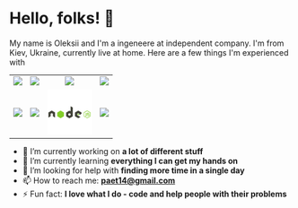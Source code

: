 
# Hello, folks! 👋

My name is Oleksii and I'm a ingeneere at independent company. I'm from Kiev, Ukraine, currently live at home. Here are a few things I'm experienced with

<table>
  <tr>
    <td align="center"><img src="https://img.shields.io/badge/-JavaScript-F7DF1E?style=flat-square&logo=javascript&logoColor=black" width="80"/></td>
    <td align="center"><img src="https://img.shields.io/badge/-TypeScript-3178C6?style=flat-square&logo=typescript&logoColor=white" width="80"/></td>
    <td align="center"><img src="https://img.shields.io/badge/-Node.js-339933?style=flat-square&logo=node.js&logoColor=white" width="80"/></td>
    <td align="center"><img src="https://img.shields.io/badge/-React-61DAFB?style=flat-square&logo=react&logoColor=white" width="80"/></td>
  </tr>
  <tr>
    <td align="center"><img src="https://simpleicons.org/icons/javascript.svg" width="80"/></td>
    <td align="center"><img src="https://simpleicons.org/icons/typescript.svg" width="80"/></td>
    <td align="center"><img src="https://raw.githubusercontent.com/devicons/devicon/master/icons/nodejs/nodejs-original-wordmark.svg" width="80"/></td>
    <td align="center"><img src="https://simpleicons.org/icons/react.svg" width="80"/></td>
  </tr>
</table>

- 🔭 I’m currently working on **a lot of different stuff**
- 🌱 I’m currently learning **everything I can get my hands on**
- 🤔 I’m looking for help with **finding more time in a single day**
- 📫 How to reach me: **paet14@gmail.com**
- ⚡ Fun fact: **I love what I do - code and help people with their problems**
